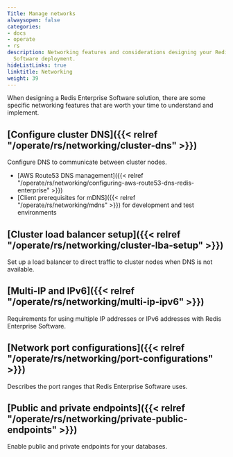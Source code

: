 ```yaml
---
Title: Manage networks
alwaysopen: false
categories:
- docs
- operate
- rs
description: Networking features and considerations designing your Redis Enteprise
  Software deployment.
hideListLinks: true
linktitle: Networking
weight: 39
---
```

When designing a Redis Enterprise Software solution, there are some
specific networking features that are worth your time to understand and
implement.

## [Configure cluster DNS]({{< relref "/operate/rs/networking/cluster-dns" >}})

Configure DNS to communicate between cluster nodes.

- [AWS Route53 DNS management]({{< relref "/operate/rs/networking/configuring-aws-route53-dns-redis-enterprise" >}})
- [Client prerequisites for mDNS]({{< relref "/operate/rs/networking/mdns" >}}) for development and test environments

## [Cluster load balancer setup]({{< relref "/operate/rs/networking/cluster-lba-setup" >}})

Set up a load balancer to direct traffic to cluster nodes when DNS is not available.

## [Multi-IP and IPv6]({{< relref "/operate/rs/networking/multi-ip-ipv6" >}})

Requirements for using multiple IP addresses or IPv6 addresses with Redis Enterprise Software.

## [Network port configurations]({{< relref "/operate/rs/networking/port-configurations" >}})

Describes the port ranges that Redis Enterprise Software uses.

## [Public and private endpoints]({{< relref "/operate/rs/networking/private-public-endpoints" >}})

Enable public and private endpoints for your databases.